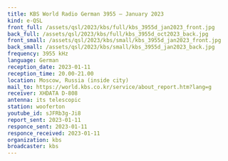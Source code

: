 ```yaml
---
title: KBS World Radio German 3955 — January 2023
kind: e-QSL
front_full: /assets/qsl/2023/kbs/full/kbs_3955d_jan2023_front.jpg
back_full: /assets/qsl/2023/kbs/full/kbs_3955d_oct2023_back.jpg
front_small: /assets/qsl/2023/kbs/small/kbs_3955d_jan2023_front.jpg
back_small: /assets/qsl/2023/kbs/small/kbs_3955d_jan2023_back.jpg
frequency: 3955 kHz
language: German
reception_date: 2023-01-11
reception_time: 20.00-21.00
location: Moscow, Russia (inside city)
mail_to: https://world.kbs.co.kr/service/about_report.htm?lang=g
receiver: XHDATA D-808
antenna: its telescopic
station: wooferton
youtube_id: sJFRb3g-Ji8
report_sent: 2023-01-11
responce_sent: 2023-01-11
responce_received: 2023-01-11
organization: kbs
broadcaster: kbs
---
```

